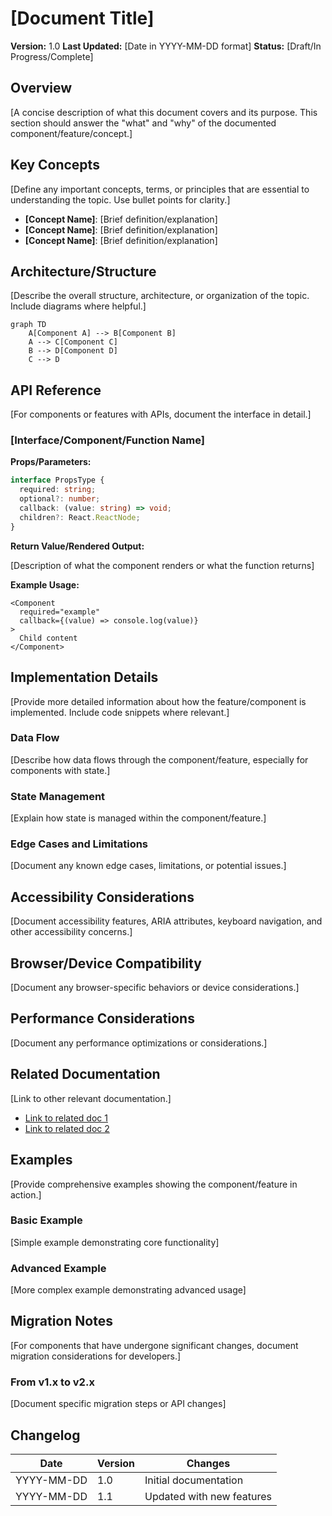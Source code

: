 # [Document Title]

**Version:** 1.0
**Last Updated:** [Date in YYYY-MM-DD format]
**Status:** [Draft/In Progress/Complete]

## Overview

[A concise description of what this document covers and its purpose. This section should answer the "what" and "why" of the documented component/feature/concept.]

## Key Concepts

[Define any important concepts, terms, or principles that are essential to understanding the topic. Use bullet points for clarity.]

- **[Concept Name]**: [Brief definition/explanation]
- **[Concept Name]**: [Brief definition/explanation]
- **[Concept Name]**: [Brief definition/explanation]

## Architecture/Structure

[Describe the overall structure, architecture, or organization of the topic. Include diagrams where helpful.]

```mermaid
graph TD
    A[Component A] --> B[Component B]
    A --> C[Component C]
    B --> D[Component D]
    C --> D
```

## API Reference

[For components or features with APIs, document the interface in detail.]

### [Interface/Component/Function Name]

**Props/Parameters:**

```typescript
interface PropsType {
  required: string;
  optional?: number;
  callback: (value: string) => void;
  children?: React.ReactNode;
}
```

**Return Value/Rendered Output:**

[Description of what the component renders or what the function returns]

**Example Usage:**

```tsx
<Component
  required="example"
  callback={(value) => console.log(value)}
>
  Child content
</Component>
```

## Implementation Details

[Provide more detailed information about how the feature/component is implemented. Include code snippets where relevant.]

### Data Flow

[Describe how data flows through the component/feature, especially for components with state.]

### State Management

[Explain how state is managed within the component/feature.]

### Edge Cases and Limitations

[Document any known edge cases, limitations, or potential issues.]

## Accessibility Considerations

[Document accessibility features, ARIA attributes, keyboard navigation, and other accessibility concerns.]

## Browser/Device Compatibility

[Document any browser-specific behaviors or device considerations.]

## Performance Considerations

[Document any performance optimizations or considerations.]

## Related Documentation

[Link to other relevant documentation.]

- [Link to related doc 1](path/to/doc1.md)
- [Link to related doc 2](path/to/doc2.md)

## Examples

[Provide comprehensive examples showing the component/feature in action.]

### Basic Example

[Simple example demonstrating core functionality]

### Advanced Example

[More complex example demonstrating advanced usage]

## Migration Notes

[For components that have undergone significant changes, document migration considerations for developers.]

### From v1.x to v2.x

[Document specific migration steps or API changes]

## Changelog

| Date | Version | Changes |
|------|---------|---------|
| YYYY-MM-DD | 1.0 | Initial documentation |
| YYYY-MM-DD | 1.1 | Updated with new features |
